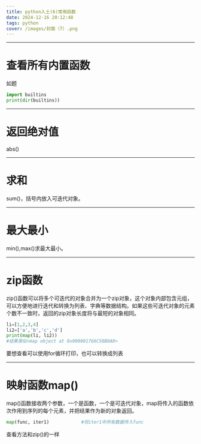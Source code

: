 ```yaml
---
title: python入土(6)常用函数
date: 2024-12-16 20:12:48
tags: python
cover: /images/封面（7）.png
---
```




-----------------------------------------------

# 查看所有内置函数

如题

```python
import builtins
print(dir(builtins))
```

-------------------------------------------------------

# 返回绝对值

abs()

-----------------------------------------------------
# 求和

sum()，括号内放入可迭代对象。

------

# 最大最小

min(),max()求最大最小。

--------------------------------------------------

# zip函数

zip()函数可以将多个可迭代的对象合并为一个zip对象，这个对象内部包含元组，可以方便地进行迭代和转换为列表、字典等数据结构‌。如果这些可迭代对象的元素个数不一致时，返回的zip对象长度将与最短的对象相同。‌

```python
li=[1,2,3,4]
li2=['a','b','c','d']
print(map(li, li2))
#结果类似<map object at 0x000001766C58B0A0>
```

要想查看可以使用for循环打印，也可以转换成列表

-------------------------------------------------------

# 映射函数map()

map()函数接收两个参数，一个是函数，一个是可迭代对象，map将传入的函数依次作用到序列的每个元素，并把结果作为新的对象返回。

```python
map(func, iter1)            #将iter1中所有数据传入func
```

查看方法和zip()的一样
